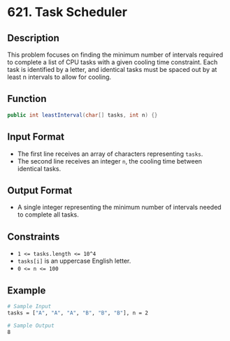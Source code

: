 # 621. Task Scheduler

## Description

This problem focuses on finding the minimum number of intervals required to complete a list of CPU tasks with a given cooling time constraint. Each task is identified by a letter, and identical tasks must be spaced out by at least n intervals to allow for cooling.

## Function

```java
public int leastInterval(char[] tasks, int n) {}
```

## Input Format

- The first line receives an array of characters representing `tasks`.
- The second line receives an integer `n`, the cooling time between identical tasks.

## Output Format

- A single integer representing the minimum number of intervals needed to complete all tasks.

## Constraints

- `1 <= tasks.length <= 10^4`
- `tasks[i]` is an uppercase English letter.
- `0 <= n <= 100`

## Example

```bash
# Sample Input
tasks = ["A", "A", "A", "B", "B", "B"], n = 2

# Sample Output
8
```
